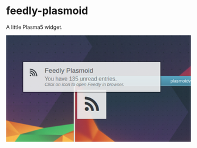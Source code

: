# feedly-plasmoid

A little Plasma5 widget.

![Screenshot][screenshot-src]

[screenshot-src]: https://raw.githubusercontent.com/lassana/feedly-plasmoid/master/media/Screenshot_20160212_042310.png "Feedly Plasmoid"
